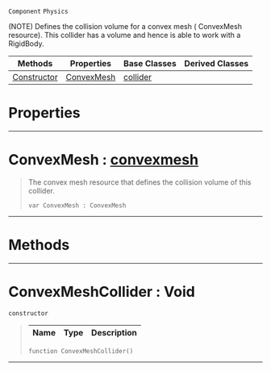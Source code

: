  `Component` `Physics`



(NOTE) Defines the collision volume for a convex mesh ( ConvexMesh resource). This collider has a volume and hence is able to work with a RigidBody.

|Methods|Properties|Base Classes|Derived Classes|
|---|---|---|---|
|[Constructor](convexmeshcollider.md#convexmeshcollider-void)|[ConvexMesh](convexmeshcollider.md#convexmesh-zilch-engine-d)|[collider](collider.md)| |


 #  Properties


---  
 #  ConvexMesh : [convexmesh](convexmesh.md)

> The convex mesh resource that defines the collision volume of this collider.
> ```TS:Nada
> var ConvexMesh : ConvexMesh


---  
 #  Methods


---  
 #  ConvexMeshCollider : Void

 `constructor`

> 
> |Name|Type|Description|
> |---|---|---|
> ```TS:Nada
> function ConvexMeshCollider()
> ``` 


---  
 

 